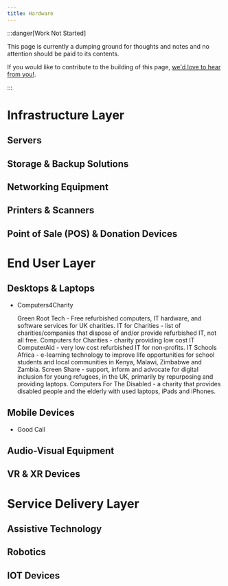 ```yaml
---
title: Hardware
---
```


:::danger[Work Not Started]

This page is currently a dumping ground for thoughts and notes and no attention should be paid to its contents.

If you would like to contribute to the building of this page, [we'd love to hear from you!](../../overview/help).

:::

# Infrastructure Layer

## Servers

## Storage & Backup Solutions

## Networking Equipment

## Printers & Scanners

## Point of Sale (POS) & Donation Devices

# End User Layer

## Desktops & Laptops
* Computers4Charity

    Green Root Tech - Free refurbished computers, IT hardware, and software services for UK charities.
    IT for Charities - list of charities/companies that dispose of and/or provide refurbished IT, not all free.
    Computers for Charities - charity providing low cost IT
    ComputerAid - very low cost refurbished IT for non-profits.
    IT Schools Africa - e-learning technology to improve life opportunities for school students and local communities in Kenya, Malawi, Zimbabwe and Zambia.
    Screen Share - support, inform and advocate for digital inclusion for young refugees, in the UK, primarily by repurposing and providing laptops.
    Computers For The Disabled - a charity that provides disabled people and the elderly with used laptops, iPads and iPhones.


## Mobile Devices
* Good Call

## Audio-Visual Equipment

## VR & XR Devices

# Service Delivery Layer

## Assistive Technology

## Robotics

## IOT Devices